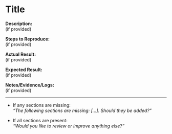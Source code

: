 # Title

**Description:**  
(if provided)

**Steps to Reproduce:**  
(if provided)

**Actual Result:**  
(if provided)

**Expected Result:**  
(if provided)

**Notes/Evidence/Logs:**  
(if provided)

---
- If any sections are missing:  
  *“The following sections are missing: [...]. Should they be added?”*

- If all sections are present:  
  *“Would you like to review or improve anything else?”*